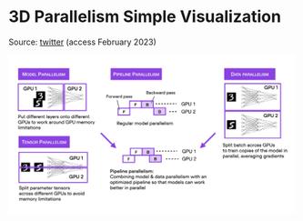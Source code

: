 # 3D Parallelism Simple Visualization

Source: [twitter](https://twitter.com/rasbt/status/1625494398778892292) (access February 2023)

![image](3d_parallelism.jpg)
